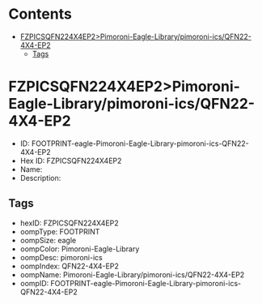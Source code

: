 



Contents
========

* [FZPICSQFN224X4EP2>Pimoroni-Eagle-Library/pimoroni-ics/QFN22-4X4-EP2](#fzpicsqfn224x4ep2pimoroni-eagle-librarypimoroni-icsqfn22-4x4-ep2)
	* [Tags](#tags)

# FZPICSQFN224X4EP2>Pimoroni-Eagle-Library/pimoroni-ics/QFN22-4X4-EP2

- ID: FOOTPRINT-eagle-Pimoroni-Eagle-Library-pimoroni-ics-QFN22-4X4-EP2
- Hex ID: FZPICSQFN224X4EP2
- Name: 
- Description: 

## Tags

- hexID: FZPICSQFN224X4EP2
- oompType: FOOTPRINT
- oompSize: eagle
- oompColor: Pimoroni-Eagle-Library
- oompDesc: pimoroni-ics
- oompIndex: QFN22-4X4-EP2
- oompName: Pimoroni-Eagle-Library/pimoroni-ics/QFN22-4X4-EP2
- oompID: FOOTPRINT-eagle-Pimoroni-Eagle-Library-pimoroni-ics-QFN22-4X4-EP2
